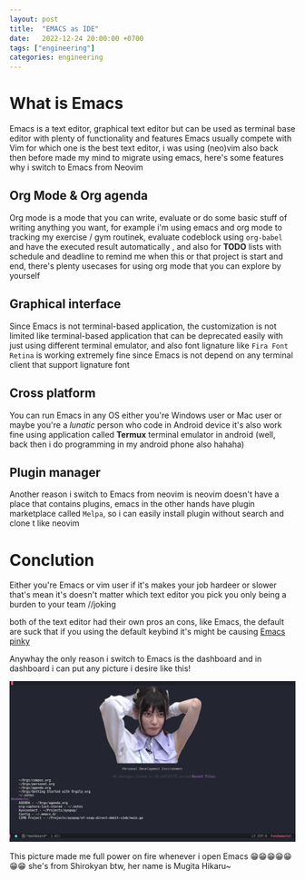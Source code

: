 ```yaml
---
layout: post
title:  "EMACS as IDE"
date:   2022-12-24 20:00:00 +0700
tags: ["engineering"]
categories: engineering
---
```


# What is Emacs

Emacs is a text editor, graphical text editor but can be used as terminal base editor with plenty of functionality and features Emacs usually compete with Vim for which one is the best text editor, i was using (neo)vim also back then before made my mind to migrate using emacs, here's some features why i switch to Emacs from Neovim

## Org Mode & Org agenda

Org mode is a mode that you can write, evaluate or do some basic stuff of writing anything you want, for example i'm using emacs and org mode to tracking my exercise / gym routinek, evaluate codeblock using `org-babel` and have the executed result automatically , and also for __TODO__ lists with schedule and deadline to remind me when this or that project is start and end, there's plenty usecases for using org mode that you can explore by yourself

## Graphical interface

Since Emacs is not terminal-based application, the customization is not limited like terminal-based application that can be deprecated easily with just using different terminal emulator, and also font lignature like `Fira Font Retina` is working extremely fine since Emacs is not depend on any terminal client that support lignature font

## Cross platform

You can run Emacs in any OS either you're Windows user or Mac user or maybe you're a _lunatic_ person who code in Android device it's also work fine using application called __Termux__ terminal emulator in android (well, back then i do programming in my android phone also hahaha)

## Plugin manager

Another reason i switch to Emacs from neovim is neovim doesn't have a place that contains plugins, emacs in the other hands have plugin marketplace called `Melpa`, so i can easily install plugin without search and clone t like neovim

# Conclution

Either you're Emacs or vim user if it's makes your job hardeer or slower that's mean it's doesn't matter which text editor you pick you only being a burden to your team //joking

both of the text editor had their own pros an cons, like Emacs, the default are suck that if you using the default keybind it's might be causing [Emacs pinky](https://stackoverflow.com/questions/52492/what-is-the-best-way-to-avoid-getting-emacs-pinky)

Anywhay the only reason i switch to Emacs is the dashboard and in dashboard i can put any picture i desire like this!

![Mugita Hikaru](/assets/imgs/hkr.png)

This picture made me full power on fire whenever i open Emacs 😁😁😁😁😁😁😁  she's from Shirokyan btw, her name is Mugita Hikaru~
